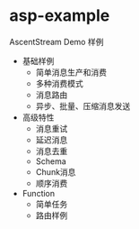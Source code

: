 # asp-example
AscentStream Demo 样例
+  基础样例
    + 简单消息生产和消费
    + 多种消费模式
    + 消息路由
    + 异步、批量、压缩消息发送
+ 高级特性
    * 消息重试
    * 延迟消息
    * 消息去重
    * Schema
    * Chunk消息
    * 顺序消费
+ Function
    * 简单任务
    * 路由样例
